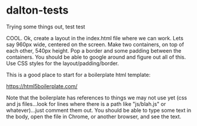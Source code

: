 # dalton-tests
Trying some things out, test test 

COOL.  Ok, create a layout in the index.html file where we can work.  Lets say 960px wide, centered on the screen.  Make two containers, on top of each other, 540px height.  Pop a border and some padding between the containers. You should be able to google around and figure out all of this.  Use CSS styles for the layout/padding/border. 

This is a good place to start for a boilerplate html template:

https://html5boilerplate.com/

Note that the boilerplate has references to things we may not use yet (css and js files...look for lines where there is a path like "js/blah.js" or whatever)...just comment them out.  You should be able to type some text in the body, open the file in Chrome, or another browser, and see the text.
